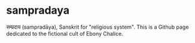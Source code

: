 # sampradaya
सम्प्रदाय (sampradāya), Sanskrit for "religious system". This is a Github page dedicated to the fictional cult of Ebony Chalice.
